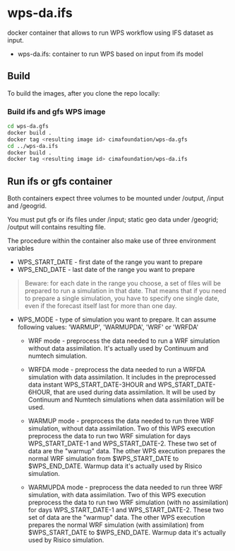 # wps-da.ifs
docker container that allows to run WPS workflow using IFS dataset as input.

* wps-da.ifs: container to run WPS based on input from ifs model

## Build

To build the images, after you clone the repo locally:



### Build ifs and gfs WPS image

```bash
cd wps-da.gfs
docker build .
docker tag <resulting image id> cimafoundation/wps-da.gfs
cd ../wps-da.ifs
docker build .
docker tag <resulting image id> cimafoundation/wps-da.ifs
```

## Run ifs or gfs container

Both containers expect three volumes to be mounted
under /output, /input and /geogrid. 

You must put gfs or ifs files under /input; static geo
data under /geogrid; /output will contains resulting file.

The procedure within the container also make use of three
environment variables

- WPS_START_DATE - first date of the range you want to prepare
- WPS_END_DATE - last date of the range you want to prepare

> Beware: for each date in the range you choose, a set of files will be prepared to run a simulation in that date. 
> That means that if you need to prepare a single simulation, you have to specify one single date, even if the forecast itself last for more than one day.

- WPS_MODE - type of simulation you want to prepare. It can assume following values:
'WARMUP', 'WARMUPDA', 'WRF' or 'WRFDA'

    * WRF mode - preprocess the data needed to run a WRF simulation without data    assimilation. It's actually used by Continuum and numtech simulation.

    * WRFDA mode - preprocess the data needed to run a WRFDA simulation with data assimilation. It includes in the preprocessed data instant WPS_START_DATE-3HOUR and WPS_START_DATE-6HOUR, that are used during data assimilation. It will be used by Continuum and Numtech simulations when data assimilation will be used.

    * WARMUP mode - preprocess the data needed to run three WRF simulation, without data assimilation. Two of this WPS execution preprocess the data to run two WRF simulation for days WPS_START_DATE-1 and WPS_START_DATE-2.
    These two set of data are the "warmup" data.
    The other WPS execution prepares the normal WRF simulation from $WPS_START_DATE to $WPS_END_DATE. Warmup data it's actually used by Risico simulation.

    * WARMUPDA mode - preprocess the data needed to run three WRF simulation, with data assimilation. Two of this WPS execution preprocess the data to run two WRF simulation (with no assimilation) for days WPS_START_DATE-1 and WPS_START_DATE-2.
    These two set of data are the "warmup" data.
    The other WPS execution prepares the normal WRF simulation (with assimilation) from $WPS_START_DATE to $WPS_END_DATE. Warmup data it's actually used by Risico simulation.
   